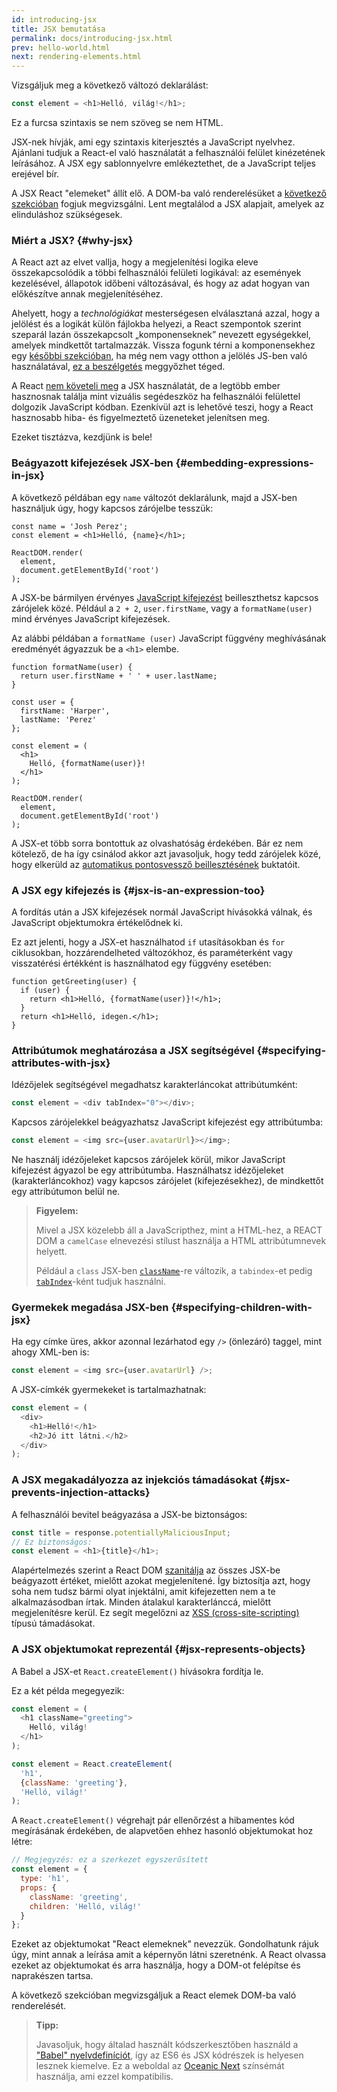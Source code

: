 ```yaml
---
id: introducing-jsx
title: JSX bemutatása
permalink: docs/introducing-jsx.html
prev: hello-world.html
next: rendering-elements.html
---
```


Vizsgáljuk meg a következő változó deklarálást:

```js
const element = <h1>Helló, világ!</h1>;
```

Ez a furcsa szintaxis se nem szöveg se nem HTML.

JSX-nek hívják, ami egy szintaxis kiterjesztés a JavaScript nyelvhez. Ajánlani tudjuk a React-el való használatát a felhasználói felület kinézetének leírásához. A JSX egy sablonnyelvre emlékeztethet, de a JavaScript teljes erejével bír.

A JSX React "elemeket" állít elő. A DOM-ba való renderelésüket a [következő szekcióban](/docs/rendering-elements.html) fogjuk megvizsgálni. Lent megtalálod a JSX alapjait, amelyek az elinduláshoz szükségesek.

### Miért a JSX? {#why-jsx}

A React azt az elvet vallja, hogy a megjelenítési logika eleve összekapcsolódik a többi felhasználói felületi logikával: az események kezelésével, állapotok időbeni változásával, és hogy az adat hogyan van előkészítve annak megjelenítéséhez.

Ahelyett, hogy a *technológiákat* mesterségesen elválasztaná azzal, hogy a jelölést és a logikát külön fájlokba helyezi, a React szempontok szerint szeparál lazán összekapcsolt „komponenseknek” nevezett egységekkel, amelyek mindkettőt tartalmazzák. Vissza fogunk térni a komponensekhez egy [későbbi szekcióban](/docs/components-and-props.html), ha még nem vagy otthon a jelölés JS-ben való használatával, [ez a beszélgetés](https://www.youtube.com/watch?v=x7cQ3mrcKaY) meggyőzhet téged.

A React [nem követeli meg](/docs/react-without-jsx.html) a JSX használatát, de a legtöbb ember hasznosnak találja mint vizuális segédeszköz ha felhasználói felülettel dolgozik JavaScript kódban. Ezenkívül azt is lehetővé teszi, hogy a React hasznosabb hiba- és figyelmeztető üzeneteket jelenítsen meg.

Ezeket tisztázva, kezdjünk is bele!

### Beágyazott kifejezések JSX-ben {#embedding-expressions-in-jsx}

A következő példában egy `name` változót deklarálunk, majd a JSX-ben használjuk úgy, hogy kapcsos zárójelbe tesszük:

```js{1,2}
const name = 'Josh Perez';
const element = <h1>Helló, {name}</h1>;

ReactDOM.render(
  element,
  document.getElementById('root')
);
```

A JSX-be bármilyen érvényes [JavaScript kifejezést](https://developer.mozilla.org/en-US/docs/Web/JavaScript/Guide/Expressions_and_Operators#Expressions) beilleszthetsz kapcsos zárójelek közé. Például a `2 + 2`, `user.firstName`, vagy a `formatName(user)` mind érvényes JavaScript kifejezések.

Az alábbi példában a `formatName (user)` JavaScript függvény meghívásának eredményét ágyazzuk be a `<h1>` elembe.

```js{12}
function formatName(user) {
  return user.firstName + ' ' + user.lastName;
}

const user = {
  firstName: 'Harper',
  lastName: 'Perez'
};

const element = (
  <h1>
    Helló, {formatName(user)}!
  </h1>
);

ReactDOM.render(
  element,
  document.getElementById('root')
);
```

[](codepen://introducing-jsx)

A JSX-et több sorra bontottuk az olvashatóság érdekében. Bár ez nem kötelező, de ha így csinálod akkor azt javasoljuk, hogy tedd zárójelek közé, hogy elkerüld az [automatikus pontosvessző beillesztésének](https://stackoverflow.com/q/2846283) buktatóit.

### A JSX egy kifejezés is {#jsx-is-an-expression-too}

A fordítás után a JSX kifejezések normál JavaScript hívásokká válnak, és JavaScript objektumokra értékelődnek ki.

Ez azt jelenti, hogy a JSX-et használhatod `if` utasításokban és `for` ciklusokban, hozzárendelheted változókhoz, és paraméterként vagy visszatérési értékként is használhatod egy függvény esetében:

```js{3,5}
function getGreeting(user) {
  if (user) {
    return <h1>Helló, {formatName(user)}!</h1>;
  }
  return <h1>Helló, idegen.</h1>;
}
```

### Attribútumok meghatározása a JSX segítségével {#specifying-attributes-with-jsx}

Idézőjelek segítségével megadhatsz karakterláncokat attribútumként:

```js
const element = <div tabIndex="0"></div>;
```

Kapcsos zárójelekkel beágyazhatsz JavaScript kifejezést egy attribútumba:

```js
const element = <img src={user.avatarUrl}></img>;
```

Ne használj idézőjeleket kapcsos zárójelek körül, mikor JavaScript kifejezést ágyazol be egy attribútumba. Használhatsz idézőjeleket (karakterláncokhoz) vagy kapcsos zárójelet (kifejezésekhez), de mindkettőt egy attribútumon belül ne.

>**Figyelem:**
>
>Mivel a JSX közelebb áll a JavaScripthez, mint a HTML-hez, a REACT DOM a `camelCase` elnevezési stílust használja a HTML attribútumnevek helyett.
>
>Például a `class` JSX-ben [`className`](https://developer.mozilla.org/en-US/docs/Web/API/Element/className)-re változik, a `tabindex`-et pedig [`tabIndex`](https://developer.mozilla.org/en-US/docs/Web/API/HTMLElement/tabIndex)-ként tudjuk használni.

### Gyermekek megadása JSX-ben {#specifying-children-with-jsx}

Ha egy címke üres, akkor azonnal lezárhatod egy `/>` (önlezáró) taggel, mint ahogy XML-ben is:

```js
const element = <img src={user.avatarUrl} />;
```

A JSX-címkék gyermekeket is tartalmazhatnak:

```js
const element = (
  <div>
    <h1>Helló!</h1>
    <h2>Jó itt látni.</h2>
  </div>
);
```

### A JSX megakadályozza az injekciós támadásokat {#jsx-prevents-injection-attacks}

A felhasználói bevitel beágyazása a JSX-be biztonságos:

```js
const title = response.potentiallyMaliciousInput;
// Ez biztonságos:
const element = <h1>{title}</h1>;
```

Alapértelmezés szerint a React DOM [szanitálja](https://stackoverflow.com/questions/7381974/which-characters-need-to-be-escaped-on-html) az összes JSX-be beágyazott értéket, mielőtt azokat megjelenítené. Így biztosítja azt, hogy soha nem tudsz bármi olyat injektálni, amit kifejezetten nem a te alkalmazásodban írtak. Minden átalakul karakterlánccá, mielőtt megjelenítésre kerül. Ez segít megelőzni az [XSS (cross-site-scripting)](https://en.wikipedia.org/wiki/Cross-site_scripting) típusú támadásokat.

### A JSX objektumokat reprezentál {#jsx-represents-objects}

A Babel a JSX-et `React.createElement()` hívásokra fordítja le.

Ez a két példa megegyezik:

```js
const element = (
  <h1 className="greeting">
    Helló, világ!
  </h1>
);
```

```js
const element = React.createElement(
  'h1',
  {className: 'greeting'},
  'Helló, világ!'
);
```

A `React.createElement()` végrehajt pár ellenőrzést a hibamentes kód megírásának érdekében, de alapvetően ehhez hasonló objektumokat hoz létre:

```js
// Megjegyzés: ez a szerkezet egyszerűsített
const element = {
  type: 'h1',
  props: {
    className: 'greeting',
    children: 'Helló, világ!'
  }
};
```

Ezeket az objektumokat "React elemeknek" nevezzük. Gondolhatunk rájuk úgy, mint annak a leírása amit a képernyőn látni szeretnénk. A React olvassa ezeket az objektumokat és arra használja, hogy a DOM-ot felépítse és naprakészen tartsa.

A következő szekcióban megvizsgáljuk a React elemek DOM-ba való renderelését.

>**Tipp:**
>
>Javasoljuk, hogy általad használt kódszerkesztőben használd a ["Babel" nyelvdefiníciót](https://babeljs.io/docs/editors), így az ES6 és JSX kódrészek is helyesen lesznek kiemelve. Ez a weboldal az [Oceanic Next](https://labs.voronianski.com/oceanic-next-color-scheme/) színsémát használja, ami ezzel kompatibilis.
